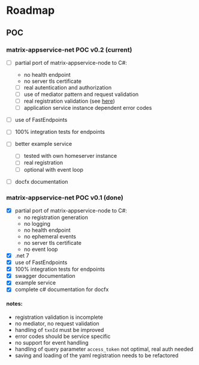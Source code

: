 # Roadmap

## POC

### matrix-appservice-net POC v0.2 (current)

- [ ] partial port of matrix-appservice-node to C#: 
    - no health endpoint
    - no server tls certificate
    - [ ] real autentication and authorization
    - [ ] use of mediator pattern and request validation
    - [ ] real registration validation (see [here](https://spec.matrix.org/v1.3/appendices/#common-namespaced-identifier-grammar))
    - [ ] application service instance dependent error codes
- [ ] use of FastEndpoints
- [ ] 100% integration tests for endpoints 
- [ ] better example service
    - [ ] tested with own homeserver instance
    - [ ] real registration
    - [ ] optional with event loop 
- [ ] docfx documentation


### matrix-appservice-net POC v0.1 (done)

- [x] partial port of matrix-appservice-node to C#: 
    - no registration generation
    - no logging
    - no health endpoint
    - no ephemeral events
    - no server tls certificate
    - no event loop
- [x] .net 7
- [x] use of FastEndpoints
- [x] 100% integration tests for endpoints 
- [x] swagger documentation
- [x] example service
- [x] complete c# documentation for docfx

#### notes:

- registration validation is incomplete
- no mediator, no request validation
- handling of `txnId` must be improved
- error codes should be service specific
- no support for event handling
- handling of query parameter `access_token` not optimal, real auth needed
- saving and loading of the yaml registration needs to be refactored
